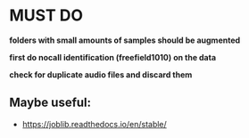 # MUST DO

**folders with small amounts of samples should be augmented**

**first do nocall identification (freefield1010) on the data**

**check for duplicate audio files and discard them**

## Maybe useful:
 - https://joblib.readthedocs.io/en/stable/
